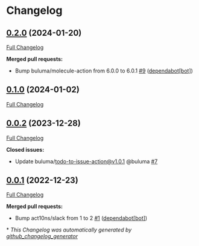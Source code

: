 # Changelog

## [0.2.0](https://github.com/buluma/ansible-role-squid/tree/0.2.0) (2024-01-20)

[Full Changelog](https://github.com/buluma/ansible-role-squid/compare/0.1.0...0.2.0)

**Merged pull requests:**

- Bump buluma/molecule-action from 6.0.0 to 6.0.1 [\#9](https://github.com/buluma/ansible-role-squid/pull/9) ([dependabot[bot]](https://github.com/apps/dependabot))

## [0.1.0](https://github.com/buluma/ansible-role-squid/tree/0.1.0) (2024-01-02)

[Full Changelog](https://github.com/buluma/ansible-role-squid/compare/0.0.2...0.1.0)

## [0.0.2](https://github.com/buluma/ansible-role-squid/tree/0.0.2) (2023-12-28)

[Full Changelog](https://github.com/buluma/ansible-role-squid/compare/0.0.1...0.0.2)

**Closed issues:**

- Update buluma/todo-to-issue-action@v1.0.1 @buluma [\#7](https://github.com/buluma/ansible-role-squid/issues/7)

## [0.0.1](https://github.com/buluma/ansible-role-squid/tree/0.0.1) (2022-12-23)

[Full Changelog](https://github.com/buluma/ansible-role-squid/compare/ce1d011125111d7d439beb8e1a18cd1dfd28ed36...0.0.1)

**Merged pull requests:**

- Bump act10ns/slack from 1 to 2 [\#1](https://github.com/buluma/ansible-role-squid/pull/1) ([dependabot[bot]](https://github.com/apps/dependabot))



\* *This Changelog was automatically generated by [github_changelog_generator](https://github.com/github-changelog-generator/github-changelog-generator)*
